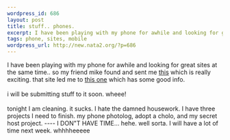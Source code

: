 ```yaml
--- 
wordpress_id: 686
layout: post
title: stuff.. phones.
excerpt: I have been playing with my phone for awhile and looking for great sites at the same time.. so my friend mike found and sent me this which is really exciting. that site led me to this one which has some good info. i will be submitting stuff to it soon. wheee!tonight I am cleaning. i...
tags: phone, sites, mobile
wordpress_url: http://new.nata2.org/?p=686
---
```

I have been playing with my phone for awhile and looking for great sites at the same time.. so my friend mike found and sent me <a href="http://www.mobilewhack.com/">this</a> which is really exciting. that site led me to <a href="http://www.russellbeattie.com/notebook/">this one</a> which has some good info. <br/><br/>i will be submitting stuff to it soon. wheee!<br/><br/>tonight I am cleaning. it sucks. I hate the damned housework. I have three projects I need to finish. my phone photolog, adopt a cholo, and my secret host project. ---- I DON"T HAVE TIME... hehe. well sorta. I will have a lot of time next week. whhhheeeee
